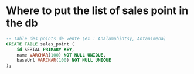 # Where to put the list of sales point in the db
```sql
-- Table des points de vente (ex : Analamahintsy, Antanimena)
CREATE TABLE sales_point (
    id SERIAL PRIMARY KEY,
    name VARCHAR(100) NOT NULL UNIQUE,
    baseUrl VARCHAR(100) NOT NULL UNIQUE
);
```
